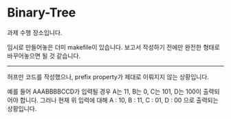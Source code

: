 # Binary-Tree

과제 수행 장소입니다.

임시로 만들어놓은 더미 makefile이 있습니다. 보고서 작성하기 전에만 완전한 형태로 바꾸어놓으면 될 것 같습니다.


____________________________________

허프만 코드를 작성했으나, prefix property가 제대로 이뤄지지 않는 상황입니다.

예를 들어 AAABBBBCCD가 입력될 경우 A는 11, B는 0, C는 101, D는 100이 출력되어야 합니다.
그러나 현재 위 입력에 대해 A : 10, B : 11, C : 01, D : 00 으로 출력되는 상황입니다.

